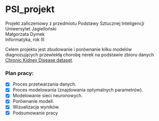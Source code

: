 # PSI_projekt

Projekt zaliczeniowy z przedmiotu Podstawy Sztucznej Inteligencji  
Uniwersytet Jagielloński  
Małgorzata Dymek  
Informatyka, rok III  

Celem projektu jest zbudowanie i porównanie kilku modelów diagnozujących przewlekłą chorobę nerek na podstawie zbioru danych [Chronic Kidney Disease dataset](https://www.kaggle.com/mansoordaku/ckdisease).


### Plan pracy:
- [x] Proces przetwarzania danych.
- [x] Proces modelowania (znajdowania optymalnych parametrów).
- [x] Modelowanie sieci neuronowych.
- [x] Porównanie modeli.
- [x] Wizualizacja wyników.
- [x] Podsumowanie pracy
